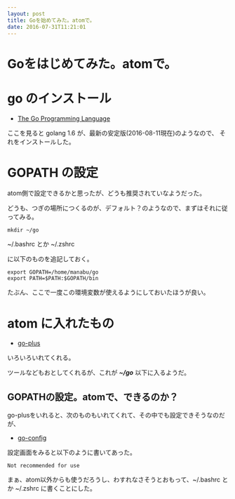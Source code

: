 ```yaml
---
layout: post
title: Goを始めてみた。atomで。
date: 2016-07-31T11:21:01
---
```


# Goをはじめてみた。atomで。

# go のインストール

* [The Go Programming Language](https://golang.org/)

ここを見ると golang 1.6 が、最新の安定版(2016-08-11現在)のようなので、
それをインストールした。

# GOPATH の設定

atom側で設定できるかと思ったが、どうも推奨されていなようだった。

どうも、つぎの場所につくるのが、デフォルト？のようなので、まずはそれに従ってみる。

```
mkdir ~/go
```

~/.bashrc とか ~/.zshrc

に以下のものを追記しておく。

```
export GOPATH=/home/manabu/go
export PATH=$PATH:$GOPATH/bin
```

たぶん、ここで一度この環境変数が使えるようにしておいたほうが良い。

# atom に入れたもの

* [go-plus](https://atom.io/packages/go-plus)

いろいろいれてくれる。

ツールなどもおとしてくれるが、これが ***~/go*** 以下に入るようだ。

## GOPATHの設定。atomで、できるのか？

go-plusをいれると、次のものもいれてくれて、その中でも設定できそうなのだが、

* [go-config](https://atom.io/packages/go-config)

設定画面をみると以下のように書いてあった。

```
Not recommended for use
```

まぁ、atom以外からも使うだろうし、わすれなさそうとおもって、~/.bashrc とか ~/.zshrc に書くことにした。
